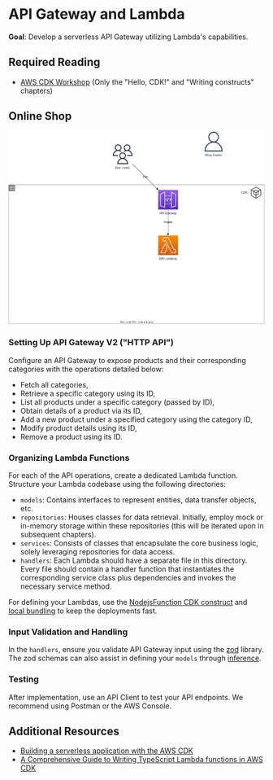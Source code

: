 # API Gateway and Lambda

**Goal**: Develop a serverless API Gateway utilizing Lambda's capabilities.

## Required Reading

- [AWS CDK Workshop](https://cdkworkshop.com/20-typescript/30-hello-cdk.html) (Only the "Hello, CDK!" and "Writing constructs" chapters)

## Online Shop

![Overview](./diagrams/010-apigw-and-lambda.drawio.svg "Overview")

### Setting Up API Gateway V2 ("HTTP API")
Configure an API Gateway to expose products and their corresponding categories with the operations detailed below:
 - Fetch all categories,
 - Retrieve a specific category using its ID,
 - List all products under a specific category (passed by ID),
 - Obtain details of a product via its ID,
 - Add a new product under a specified category using the category ID,
 - Modify product details using its ID,
 - Remove a product using its ID.

### Organizing Lambda Functions
For each of the API operations, create a dedicated Lambda function. Structure your Lambda codebase using the following directories:
 - `models`: Contains interfaces to represent entities, data transfer objects, etc.
 - `repositories`: Houses classes for data retrieval. Initially, employ mock or in-memory storage within these repositories (this will be iterated upon in subsequent chapters).
 - `services`: Consists of classes that encapsulate the core business logic, solely leveraging repositories for data access.
 - `handlers`: Each Lambda should have a separate file in this directory. Every file should contain a handler function that instantiates the corresponding service class plus dependencies and invokes the necessary service method.

For defining your Lambdas, use the [NodejsFunction CDK construct](https://docs.aws.amazon.com/cdk/api/v2/docs/aws-cdk-lib.aws_lambda_nodejs-readme.html#nodejs-function) and [local bundling](https://docs.aws.amazon.com/cdk/api/v2/docs/aws-cdk-lib.aws_lambda_nodejs-readme.html#local-bundling) to keep the deployments fast. 

### Input Validation and Handling
In the `handlers`, ensure you validate API Gateway input using the [zod](https://www.npmjs.com/package/zod) library. The zod schemas can also assist in defining your `models` through [inference](https://www.npmjs.com/package/zod#type-inference).

### Testing

After implementation, use an API Client to test your API endpoints. We recommend using Postman or the AWS Console.

## Additional Resources

- [Building a serverless application with the AWS CDK](https://docs.aws.amazon.com/cdk/v2/guide/serverless_example.html)
- [A Comprehensive Guide to Writing TypeScript Lambda functions in AWS CDK](https://bobbyhadz.com/blog/aws-cdk-typescript-lambda)
